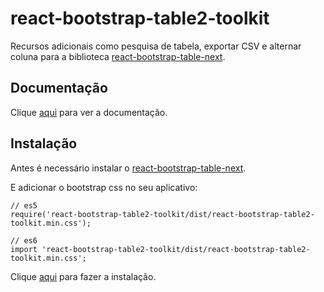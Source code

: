 # react-bootstrap-table2-toolkit

Recursos adicionais como pesquisa de tabela, exportar CSV e alternar coluna para a biblioteca [react-bootstrap-table-next](react-bootstrap-table-next.md).

## Documentação

Clique [aqui](https://github.com/react-bootstrap-table/react-bootstrap-table2) para ver a documentação.

## Instalação

Antes é necessário instalar o [react-bootstrap-table-next](react-bootstrap-table-next.md).

E adicionar o bootstrap css no seu aplicativo:

```
// es5 
require('react-bootstrap-table2-toolkit/dist/react-bootstrap-table2-toolkit.min.css');
 
// es6
import 'react-bootstrap-table2-toolkit/dist/react-bootstrap-table2-toolkit.min.css';
```

Clique [aqui](react-bootstrap-table2-toolkit) para fazer a instalação.